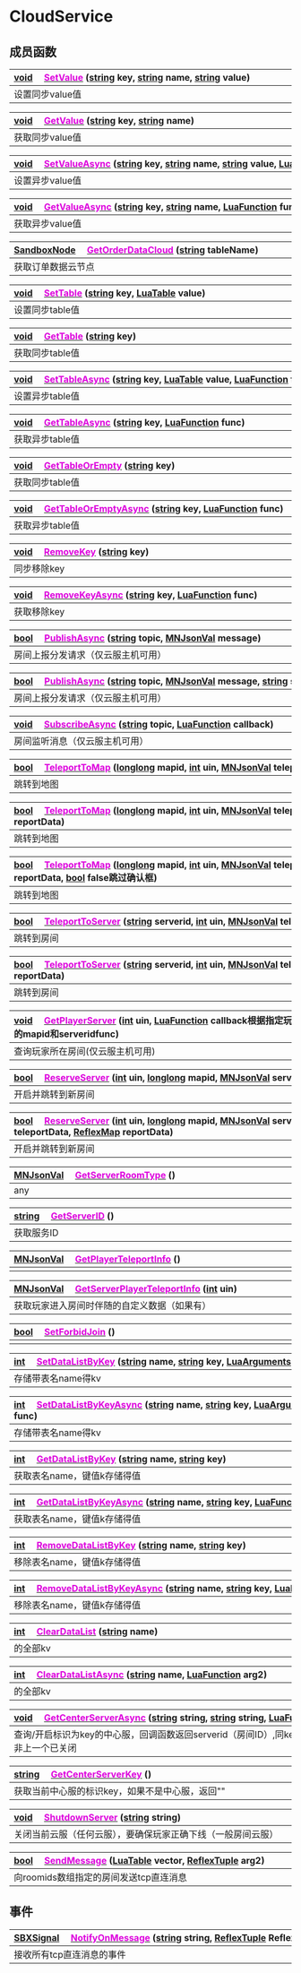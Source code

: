 # CloudService

## 成员函数

|<div style="width:700px">[void](/Api/DataType/Void.md) &emsp;[<font color="dd00dd">SetValue</font>](/Api/Classes/Service/CloudService_F/SetValue.md) ([string](/Api/DataType/String.md) key, [string](/Api/DataType/String.md) name, [string](/Api/DataType/String.md) value)</div>|
|:---|
|设置同步value值|

|<div style="width:700px">[void](/Api/DataType/Void.md) &emsp;[<font color="dd00dd">GetValue</font>](/Api/Classes/Service/CloudService_F/GetValue.md) ([string](/Api/DataType/String.md) key, [string](/Api/DataType/String.md) name)</div>|
|:---|
|获取同步value值|

|<div style="width:700px">[void](/Api/DataType/Void.md) &emsp;[<font color="dd00dd">SetValueAsync</font>](/Api/Classes/Service/CloudService_F/SetValueAsync.md) ([string](/Api/DataType/String.md) key, [string](/Api/DataType/String.md) name, [string](/Api/DataType/String.md) value, [LuaFunction](/Api/Enums/LuaFunction.md) func)</div>|
|:---|
|设置异步value值|

|<div style="width:700px">[void](/Api/DataType/Void.md) &emsp;[<font color="dd00dd">GetValueAsync</font>](/Api/Classes/Service/CloudService_F/GetValueAsync.md) ([string](/Api/DataType/String.md) key, [string](/Api/DataType/String.md) name, [LuaFunction](/Api/Enums/LuaFunction.md) func)</div>|
|:---|
|获取异步value值|

|<div style="width:700px">[SandboxNode](/Api/Classes/Base/SandboxNode.md) &emsp;[<font color="dd00dd">GetOrderDataCloud</font>](/Api/Classes/Service/CloudService_F/GetOrderDataCloud.md) ([string](/Api/DataType/String.md) tableName)</div>|
|:---|
|获取订单数据云节点|

|<div style="width:700px">[void](/Api/DataType/Void.md) &emsp;[<font color="dd00dd">SetTable</font>](/Api/Classes/Service/CloudService_F/SetTable.md) ([string](/Api/DataType/String.md) key, [LuaTable](/Api/DataType/LuaTable.md) value)</div>|
|:---|
|设置同步table值|

|<div style="width:700px">[void](/Api/DataType/Void.md) &emsp;[<font color="dd00dd">GetTable</font>](/Api/Classes/Service/CloudService_F/GetTable.md) ([string](/Api/DataType/String.md) key)</div>|
|:---|
|获取同步table值|

|<div style="width:700px">[void](/Api/DataType/Void.md) &emsp;[<font color="dd00dd">SetTableAsync</font>](/Api/Classes/Service/CloudService_F/SetTableAsync.md) ([string](/Api/DataType/String.md) key, [LuaTable](/Api/DataType/LuaTable.md) value, [LuaFunction](/Api/Enums/LuaFunction.md) func)</div>|
|:---|
|设置异步table值|

|<div style="width:700px">[void](/Api/DataType/Void.md) &emsp;[<font color="dd00dd">GetTableAsync</font>](/Api/Classes/Service/CloudService_F/GetTableAsync.md) ([string](/Api/DataType/String.md) key, [LuaFunction](/Api/Enums/LuaFunction.md) func)</div>|
|:---|
|获取异步table值|

|<div style="width:700px">[void](/Api/DataType/Void.md) &emsp;[<font color="dd00dd">GetTableOrEmpty</font>](/Api/Classes/Service/CloudService_F/GetTableOrEmpty.md) ([string](/Api/DataType/String.md) key)</div>|
|:---|
|获取同步table值|

|<div style="width:700px">[void](/Api/DataType/Void.md) &emsp;[<font color="dd00dd">GetTableOrEmptyAsync</font>](/Api/Classes/Service/CloudService_F/GetTableOrEmptyAsync.md) ([string](/Api/DataType/String.md) key, [LuaFunction](/Api/Enums/LuaFunction.md) func)</div>|
|:---|
|获取异步table值|

|<div style="width:700px">[void](/Api/DataType/Void.md) &emsp;[<font color="dd00dd">RemoveKey</font>](/Api/Classes/Service/CloudService_F/RemoveKey.md) ([string](/Api/DataType/String.md) key)</div>|
|:---|
|同步移除key|

|<div style="width:700px">[void](/Api/DataType/Void.md) &emsp;[<font color="dd00dd">RemoveKeyAsync</font>](/Api/Classes/Service/CloudService_F/RemoveKeyAsync.md) ([string](/Api/DataType/String.md) key, [LuaFunction](/Api/Enums/LuaFunction.md) func)</div>|
|:---|
|获取移除key|

|<div style="width:700px">[bool](/Api/DataType/Bool.md) &emsp;[<font color="dd00dd">PublishAsync</font>](/Api/Classes/Service/CloudService_F/PublishAsync.md) ([string](/Api/DataType/String.md) topic, [MNJsonVal](/Api/DataType/MNJsonVal.md) message)</div>|
|:---|
|房间上报分发请求（仅云服主机可用）|

|<div style="width:700px">[bool](/Api/DataType/Bool.md) &emsp;[<font color="dd00dd">PublishAsync</font>](/Api/Classes/Service/CloudService_F/PublishAsync.md) ([string](/Api/DataType/String.md) topic, [MNJsonVal](/Api/DataType/MNJsonVal.md) message, [string](/Api/DataType/String.md) serverid)</div>|
|:---|
|房间上报分发请求（仅云服主机可用）|

|<div style="width:700px">[void](/Api/DataType/Void.md) &emsp;[<font color="dd00dd">SubscribeAsync</font>](/Api/Classes/Service/CloudService_F/SubscribeAsync.md) ([string](/Api/DataType/String.md) topic, [LuaFunction](/Api/Enums/LuaFunction.md) callback)</div>|
|:---|
|房间监听消息（仅云服主机可用）|

|<div style="width:700px">[bool](/Api/DataType/Bool.md) &emsp;[<font color="dd00dd">TeleportToMap</font>](/Api/Classes/Service/CloudService_F/TeleportToMap.md) ([longlong](/Api/Enums/longlong.md) mapid, [int](/Api/DataType/Number.md) uin, [MNJsonVal](/Api/DataType/MNJsonVal.md) teleportData)</div>|
|:---|
|跳转到地图|

|<div style="width:700px">[bool](/Api/DataType/Bool.md) &emsp;[<font color="dd00dd">TeleportToMap</font>](/Api/Classes/Service/CloudService_F/TeleportToMap.md) ([longlong](/Api/Enums/longlong.md) mapid, [int](/Api/DataType/Number.md) uin, [MNJsonVal](/Api/DataType/MNJsonVal.md) teleportData, [ReflexMap](/Api/Enums/ReflexMap.md) reportData)</div>|
|:---|
|跳转到地图|

|<div style="width:700px">[bool](/Api/DataType/Bool.md) &emsp;[<font color="dd00dd">TeleportToMap</font>](/Api/Classes/Service/CloudService_F/TeleportToMap.md) ([longlong](/Api/Enums/longlong.md) mapid, [int](/Api/DataType/Number.md) uin, [MNJsonVal](/Api/DataType/MNJsonVal.md) teleportData, [ReflexMap](/Api/Enums/ReflexMap.md) reportData, [bool](/Api/DataType/Bool.md) false跳过确认框)</div>|
|:---|
|跳转到地图|

|<div style="width:700px">[bool](/Api/DataType/Bool.md) &emsp;[<font color="dd00dd">TeleportToServer</font>](/Api/Classes/Service/CloudService_F/TeleportToServer.md) ([string](/Api/DataType/String.md) serverid, [int](/Api/DataType/Number.md) uin, [MNJsonVal](/Api/DataType/MNJsonVal.md) teleportData)</div>|
|:---|
|跳转到房间|

|<div style="width:700px">[bool](/Api/DataType/Bool.md) &emsp;[<font color="dd00dd">TeleportToServer</font>](/Api/Classes/Service/CloudService_F/TeleportToServer.md) ([string](/Api/DataType/String.md) serverid, [int](/Api/DataType/Number.md) uin, [MNJsonVal](/Api/DataType/MNJsonVal.md) teleportData, [ReflexMap](/Api/Enums/ReflexMap.md) reportData)</div>|
|:---|
|跳转到房间|

|<div style="width:700px">[void](/Api/DataType/Void.md) &emsp;[<font color="dd00dd">GetPlayerServer</font>](/Api/Classes/Service/CloudService_F/GetPlayerServer.md) ([int](/Api/DataType/Number.md) uin, [LuaFunction](/Api/Enums/LuaFunction.md) callback根据指定玩家的状态返回其Uin以及所在的mapid和serveridfunc)</div>|
|:---|
|查询玩家所在房间(仅云服主机可用)|

|<div style="width:700px">[bool](/Api/DataType/Bool.md) &emsp;[<font color="dd00dd">ReserveServer</font>](/Api/Classes/Service/CloudService_F/ReserveServer.md) ([int](/Api/DataType/Number.md) uin, [longlong](/Api/Enums/longlong.md) mapid, [MNJsonVal](/Api/DataType/MNJsonVal.md) serverData)</div>|
|:---|
|开启并跳转到新房间|

|<div style="width:700px">[bool](/Api/DataType/Bool.md) &emsp;[<font color="dd00dd">ReserveServer</font>](/Api/Classes/Service/CloudService_F/ReserveServer.md) ([int](/Api/DataType/Number.md) uin, [longlong](/Api/Enums/longlong.md) mapid, [MNJsonVal](/Api/DataType/MNJsonVal.md) serverData, [MNJsonVal](/Api/DataType/MNJsonVal.md) teleportData, [ReflexMap](/Api/Enums/ReflexMap.md) reportData)</div>|
|:---|
|开启并跳转到新房间|

|<div style="width:700px">[MNJsonVal](/Api/DataType/MNJsonVal.md) &emsp;[<font color="dd00dd">GetServerRoomType</font>](/Api/Classes/Service/CloudService_F/GetServerRoomType.md) ()</div>|
|:---|
|any|

|<div style="width:700px">[string](/Api/DataType/String.md) &emsp;[<font color="dd00dd">GetServerID</font>](/Api/Classes/Service/CloudService_F/GetServerID.md) ()</div>|
|:---|
|获取服务ID|

|<div style="width:700px">[MNJsonVal](/Api/DataType/MNJsonVal.md) &emsp;[<font color="dd00dd">GetPlayerTeleportInfo</font>](/Api/Classes/Service/CloudService_F/GetPlayerTeleportInfo.md) ()</div>|
|:---|
||

|<div style="width:700px">[MNJsonVal](/Api/DataType/MNJsonVal.md) &emsp;[<font color="dd00dd">GetServerPlayerTeleportInfo</font>](/Api/Classes/Service/CloudService_F/GetServerPlayerTeleportInfo.md) ([int](/Api/DataType/Number.md) uin)</div>|
|:---|
|获取玩家进入房间时伴随的自定义数据（如果有）|

|<div style="width:700px">[bool](/Api/DataType/Bool.md) &emsp;[<font color="dd00dd">SetForbidJoin</font>](/Api/Classes/Service/CloudService_F/SetForbidJoin.md) ()</div>|
|:---|
||

|<div style="width:700px">[int](/Api/DataType/Number.md) &emsp;[<font color="dd00dd">SetDataListByKey</font>](/Api/Classes/Service/CloudService_F/SetDataListByKey.md) ([string](/Api/DataType/String.md) name, [string](/Api/DataType/String.md) key, [LuaArguments](/Api/Enums/LuaArguments.md) value)</div>|
|:---|
|存储带表名name得kv|

|<div style="width:700px">[int](/Api/DataType/Number.md) &emsp;[<font color="dd00dd">SetDataListByKeyAsync</font>](/Api/Classes/Service/CloudService_F/SetDataListByKeyAsync.md) ([string](/Api/DataType/String.md) name, [string](/Api/DataType/String.md) key, [LuaArguments](/Api/Enums/LuaArguments.md) value, [LuaFunction](/Api/Enums/LuaFunction.md) func)</div>|
|:---|
|存储带表名name得kv|

|<div style="width:700px">[int](/Api/DataType/Number.md) &emsp;[<font color="dd00dd">GetDataListByKey</font>](/Api/Classes/Service/CloudService_F/GetDataListByKey.md) ([string](/Api/DataType/String.md) name, [string](/Api/DataType/String.md) key)</div>|
|:---|
|获取表名name，键值k存储得值|

|<div style="width:700px">[int](/Api/DataType/Number.md) &emsp;[<font color="dd00dd">GetDataListByKeyAsync</font>](/Api/Classes/Service/CloudService_F/GetDataListByKeyAsync.md) ([string](/Api/DataType/String.md) name, [string](/Api/DataType/String.md) key, [LuaFunction](/Api/Enums/LuaFunction.md) func)</div>|
|:---|
|获取表名name，键值k存储得值|

|<div style="width:700px">[int](/Api/DataType/Number.md) &emsp;[<font color="dd00dd">RemoveDataListByKey</font>](/Api/Classes/Service/CloudService_F/RemoveDataListByKey.md) ([string](/Api/DataType/String.md) name, [string](/Api/DataType/String.md) key)</div>|
|:---|
|移除表名name，键值k存储得值|

|<div style="width:700px">[int](/Api/DataType/Number.md) &emsp;[<font color="dd00dd">RemoveDataListByKeyAsync</font>](/Api/Classes/Service/CloudService_F/RemoveDataListByKeyAsync.md) ([string](/Api/DataType/String.md) name, [string](/Api/DataType/String.md) key, [LuaFunction](/Api/Enums/LuaFunction.md) func)</div>|
|:---|
|移除表名name，键值k存储得值|

|<div style="width:700px">[int](/Api/DataType/Number.md) &emsp;[<font color="dd00dd">ClearDataList</font>](/Api/Classes/Service/CloudService_F/ClearDataList.md) ([string](/Api/DataType/String.md) name)</div>|
|:---|
|的全部kv|

|<div style="width:700px">[int](/Api/DataType/Number.md) &emsp;[<font color="dd00dd">ClearDataListAsync</font>](/Api/Classes/Service/CloudService_F/ClearDataListAsync.md) ([string](/Api/DataType/String.md) name, [LuaFunction](/Api/Enums/LuaFunction.md) arg2)</div>|
|:---|
|的全部kv|

|<div style="width:700px">[void](/Api/DataType/Void.md) &emsp;[<font color="dd00dd">GetCenterServerAsync</font>](/Api/Classes/Service/CloudService_F/GetCenterServerAsync.md) ([string](/Api/DataType/String.md) string, [string](/Api/DataType/String.md) string, [LuaFunction](/Api/Enums/LuaFunction.md) callback)</div>|
|:---|
|查询/开启标识为key的中心服，回调函数返回serverid（房间ID）,同key中心服不会开启两个，除非上一个已关闭|

|<div style="width:700px">[string](/Api/DataType/String.md) &emsp;[<font color="dd00dd">GetCenterServerKey</font>](/Api/Classes/Service/CloudService_F/GetCenterServerKey.md) ()</div>|
|:---|
|获取当前中心服的标识key，如果不是中心服，返回""|

|<div style="width:700px">[void](/Api/DataType/Void.md) &emsp;[<font color="dd00dd">ShutdownServer</font>](/Api/Classes/Service/CloudService_F/ShutdownServer.md) ([string](/Api/DataType/String.md) string)</div>|
|:---|
|关闭当前云服（任何云服），要确保玩家正确下线（一般房间云服）|

|<div style="width:700px">[bool](/Api/DataType/Bool.md) &emsp;[<font color="dd00dd">SendMessage</font>](/Api/Classes/Service/CloudService_F/SendMessage.md) ([LuaTable](/Api/DataType/LuaTable.md) vector, [ReflexTuple](/Api/Enums/ReflexTuple.md) arg2)</div>|
|:---|
|向roomids数组指定的房间发送tcp直连消息|

## 事件

|<div style="width:700px">[SBXSignal](/Api/DataType/SBXSignal.md) &emsp;[<font color="dd00dd">NotifyOnMessage</font>](/Api/Classes/Service/CloudService_F/NotifyOnMessage.md) ([string](/Api/DataType/String.md) string, [ReflexTuple](/Api/Enums/ReflexTuple.md) ReflexTuple)</div>|
|:---|
|接收所有tcp直连消息的事件|

